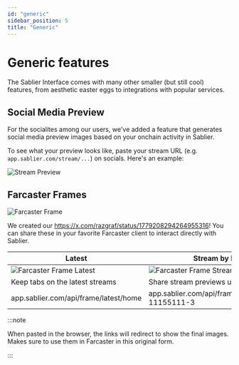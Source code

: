 ```yaml
---
id: "generic"
sidebar_position: 5
title: "Generic"
---
```


# Generic features

The Sablier Interface comes with many other smaller (but still cool) features, from aesthetic easter eggs to
integrations with popular services.

## Social Media Preview

For the socialites among our users, we've added a feature that generates social media preview images based on your
onchain activity in Sablier.

To see what your preview looks like, paste your stream URL (e.g. `app.sablier.com/stream/...`) on socials. Here's an
example:

![Stream Preview](/screenshots/stream-preview.webp)

## Farcaster Frames

![Farcaster Frame](/img/frame/farcaster.webp)

We created our https://x.com/razgraf/status/1779208294264955316! You can share these in your favorite Farcaster client
to interact directly with Sablier.

| Latest                                                  | Stream by ID                                            |
| ------------------------------------------------------- | ------------------------------------------------------- |
| ![Farcaster Frame Latest](/img/frame/frame-latest.webp) | ![Farcaster Frame Stream](/img/frame/frame-stream.webp) |
| Keep tabs on the latest streams                         | Share stream previews using their ID                    |
| app.sablier.com/api/frame/latest/home                   | app.sablier.com/api/frame/stream/LL2-11155111-3         |

:::note

When pasted in the browser, the links will redirect to show the final images. Makes sure to use them in Farcaster in
this original form.

:::
